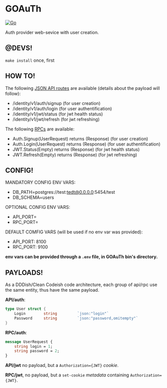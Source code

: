 # GOAuTh

[![Go](https://github.com/monkeydioude/GOAuTh/actions/workflows/go.yml/badge.svg)](https://github.com/monkeydioude/GOAuTh/actions/workflows/go.yml)

Auth provider web-sevice with user creation.

## @DEVS!

`make install` once, first

## HOW TO!

The following [JSON API routes](./bin/GOAuTh/api.go) are available (details
about the payload will follow):

- /identity/v1/auth/signup (for user creation)
- /identity/v1/auth/login (for user authentification)
- /identity/v1/jwt/status (for jwt health status)
- /identity/v1/jwt/refresh (for jwt refreshing)

The following [RPCs](./proto/rpc_v1.proto) are available:

- Auth.Signup(UserRequest) returns (Response) (for user creation)
- Auth.Login(UserRequest) returns (Response) (for user authentification)
- JWT.Status(Empty) returns (Response) (for jwt health status)
- JWT.Refresh(Empty) returns (Response) (for jwt refreshing)

## CONFIG!

MANDATORY CONFIG ENV VARS:

- DB_PATH=postgres://test:tedt@0.0.0.0:5454/test
- DB_SCHEMA=users

OPTIONAL CONFIG ENV VARS:

- API_PORT=
- RPC_PORT=

DEFAULT COMFIG VARS (will be used if no env var was provided):

- API_PORT: 8100
- RPC_PORT: 9100

**env vars can be provided through a `.env` file, in GOAuTh bin's directory.**

## PAYLOADS!

As a DDDish/Clean Codeish code architecture, each group of api/rpc use the same
entity, thus have the same payload.

**API/auth**:

```go
type User struct {
	Login        string         `json:"login"`
	Password     string         `json:"password,omitempty"`
}
```

**RPC/auth**:

```proto
message UserRequest {
    string login = 1;
    string password = 2;
}
```

**API/jwt** no payload, but a `Authorization={JWT}` _cookie_.

**RPC/jwt**, no payload, but a `set-cookie` _metadata_ containing
`Authorization={JWT}`.
